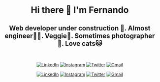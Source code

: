 <h1 align="center"> Hi there 👋 I'm Fernando </h1>

<h2 align="center"> Web developer under construction 🚧. Almost engineer👷‍♂️. Veggie🥑. Sometimes photographer📸. Love cats🐱</h2><br>

<p align="center"> 
<a href="https://linkedin.com/in/carlos-fernando-maciel-" target= "_blank"><img alt="LinkedIn" src="https://www.vectorlogo.zone/logos/linkedin/linkedin-icon.svg"></a>
<a href="https://instagram.com/fercuche" target= "_blank" rel="noreferrer noopener"><img alt="Instagram" src="https://www.vectorlogo.zone/logos/instagram/instagram-icon.svg"></a>
<a href="https://twitter.com/Fercuche" target= "_blank"><img alt="Twitter" src="https://www.vectorlogo.zone/logos/twitter/twitter-official.svg"></a>
<a href = "mailto: fernandomaciel.job@gmail.com" target= "_blank"><img alt="Gmail" src="https://www.vectorlogo.zone/logos/gmail/gmail-icon.svg"></a>
</p>

<p align="center"> 
<a href="https://linkedin.com/in/carlos-fernando-maciel-" target= "_blank"><img alt="LinkedIn" src="https://img.shields.io/badge/LinkedIn-0077B5?style=for-the-badge&logo=linkedin&logoColor=white"></a>
<a href="https://instagram.com/fercuche" target= "_blank" rel="noreferrer noopener"><img alt="Instagram" src="https://img.shields.io/badge/Instagram-E4405F?style=for-the-badge&logo=instagram&logoColor=white"></a>
<a href="https://twitter.com/Fercuche" target= "_blank"><img alt="Twitter" src="https://img.shields.io/badge/Twitter-1DA1F2?style=for-the-badge&logo=twitter&logoColor=white"></a>
<a href = "mailto: fernandomaciel.job@gmail.com" target= "_blank"><img alt="Gmail" src="https://img.shields.io/badge/Gmail-D14836?style=for-the-badge&logo=gmail&logoColor=white"></a>
</p>




<!--
**fercuche/fercuche** is a ✨ _special_ ✨ repository because its `README.md` (this file) appears on your GitHub profile.

Here are some ideas to get you started:

- 🔭 I’m currently working on ...
- 🌱 I’m currently learning ...
- 👯 I’m looking to collaborate on ...
- 🤔 I’m looking for help with ...
- 💬 Ask me about ...
- 📫 How to reach me: ...
- 😄 Pronouns: ...
- ⚡ Fun fact: ...
-->
